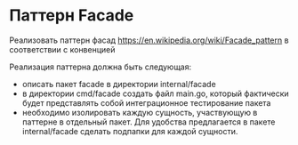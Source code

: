 # Паттерн Facade

Реализовать паттерн фасад https://en.wikipedia.org/wiki/Facade_pattern в соответствии с конвенцией

Реализация паттерна должна быть следующая:

*  описать пакет facade в директории internal/facade
*  в директории cmd/facade создать файл main.go, который фактически будет представлять собой интеграционное тестирование пакета
*  необходимо изолировать каждую сущность, участвующую в паттерне в отдельный пакет. Для удобства предлагается в пакете internal/facade сделать подпапки для каждой сущности.
